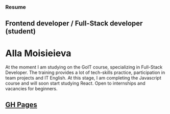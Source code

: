 ### Resume

## Frontend developer / Full-Stack developer (student)

# Alla Moisieieva

At the moment I am studying on the GoIT course, specializing in Full-Stack Developer. The training provides a lot of tech-skills practice, participation in team projects and IT English. At this stage, I am completing the Javascript course and will soon start studying React. Open to internships and vacancies for beginners.

## [GH Pages](https://alalasimys.github.io/resume/)
